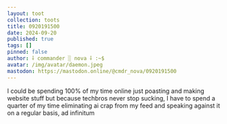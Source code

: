 ```yaml
---
layout: toot
collection: toots
title: 0920191500
date: 2024-09-20
published: true
tags: []
pinned: false
author: ⸸ commander ░ nova ⸸ :~$
avatar: /img/avatar/daemon.jpeg
mastodon: https://mastodon.online/@cmdr_nova/0920191500
---
```


I could be spending 100% of my time online just poasting and making website stuff but because techbros never stop sucking, I have to spend a quarter of my time eliminating ai crap from my feed and speaking against it on a regular basis, ad infinitum
